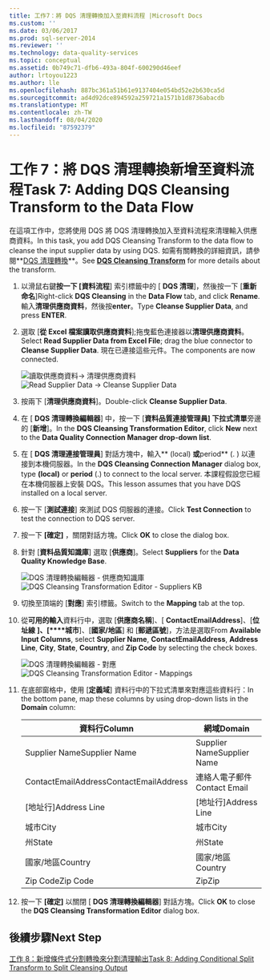```yaml
---
title: 工作7：將 DQS 清理轉換加入至資料流程 |Microsoft Docs
ms.custom: ''
ms.date: 03/06/2017
ms.prod: sql-server-2014
ms.reviewer: ''
ms.technology: data-quality-services
ms.topic: conceptual
ms.assetid: 0b749c71-dfb6-493a-804f-600290d46eef
author: lrtoyou1223
ms.author: lle
ms.openlocfilehash: 887bc361a51b61e9137404e054bd52e2b630ca5d
ms.sourcegitcommit: ad4d92dce894592a259721a1571b1d8736abacdb
ms.translationtype: MT
ms.contentlocale: zh-TW
ms.lasthandoff: 08/04/2020
ms.locfileid: "87592379"
---
```

# <a name="task-7-adding-dqs-cleansing-transform-to-the-data-flow"></a><span data-ttu-id="ba992-102">工作 7：將 DQS 清理轉換新增至資料流程</span><span class="sxs-lookup"><span data-stu-id="ba992-102">Task 7: Adding DQS Cleansing Transform to the Data Flow</span></span>
  <span data-ttu-id="ba992-103">在這項工作中，您將使用 DQS 將 DQS 清理轉換加入至資料流程來清理輸入供應商資料。</span><span class="sxs-lookup"><span data-stu-id="ba992-103">In this task, you add DQS Cleansing Transform to the data flow to cleanse the input supplier data by using DQS.</span></span> <span data-ttu-id="ba992-104">如需有關轉換的詳細資訊，請參閱**[DQS 清理轉換](https://msdn.microsoft.com/library/ee677619.aspx)**。</span><span class="sxs-lookup"><span data-stu-id="ba992-104">See **[DQS Cleansing Transform](https://msdn.microsoft.com/library/ee677619.aspx)** for more details about the transform.</span></span>  
  
1.  <span data-ttu-id="ba992-105">以滑鼠右鍵**按一下 [資料流程**] 索引標籤中的 [ **DQS 清理**]，然後按一下 [**重新命名**]</span><span class="sxs-lookup"><span data-stu-id="ba992-105">Right-click **DQS Cleansing** in the **Data Flow** tab, and click **Rename**.</span></span> <span data-ttu-id="ba992-106">輸入**清理供應商資料**，然後按**enter**。</span><span class="sxs-lookup"><span data-stu-id="ba992-106">Type **Cleanse Supplier Data**, and press **ENTER**.</span></span>  
  
2.  <span data-ttu-id="ba992-107">選取 [**從 Excel 檔案讀取供應商資料**];拖曳藍色連接器以**清理供應商資料**。</span><span class="sxs-lookup"><span data-stu-id="ba992-107">Select **Read Supplier Data from Excel File**; drag the blue connector to **Cleanse Supplier Data**.</span></span> <span data-ttu-id="ba992-108">現在已連接這些元件。</span><span class="sxs-lookup"><span data-stu-id="ba992-108">The components are now connected.</span></span>  
  
     <span data-ttu-id="ba992-109">![讀取供應商資料-> 清理供應商資料](../../2014/tutorials/media/et-addingdqscleansingtransformtothedataflow-01.jpg "讀取供應商資料-> 清理供應商資料")</span><span class="sxs-lookup"><span data-stu-id="ba992-109">![Read Supplier Data -> Cleanse Supplier Data](../../2014/tutorials/media/et-addingdqscleansingtransformtothedataflow-01.jpg "Read Supplier Data -> Cleanse Supplier Data")</span></span>  
  
3.  <span data-ttu-id="ba992-110">按兩下 [**清理供應商資料**]。</span><span class="sxs-lookup"><span data-stu-id="ba992-110">Double-click **Cleanse Supplier Data**.</span></span>  
  
4.  <span data-ttu-id="ba992-111">在 [ **DQS 清理轉換編輯器**] 中，按一下 [**資料品質連接管理員] 下拉式清單**旁邊的 [**新增**]。</span><span class="sxs-lookup"><span data-stu-id="ba992-111">In the **DQS Cleansing Transformation Editor**, click **New** next to the **Data Quality Connection Manager drop-down list**.</span></span>  
  
5.  <span data-ttu-id="ba992-112">在 [ **DQS 清理連接管理員**] 對話方塊中，輸入\*\* (local) **或**period\*\* (. ) 以連接到本機伺服器。</span><span class="sxs-lookup"><span data-stu-id="ba992-112">In the **DQS Cleansing Connection Manager** dialog box, type **(local)** or **period** (.) to connect to the local server.</span></span> <span data-ttu-id="ba992-113">本課程假設您已經在本機伺服器上安裝 DQS。</span><span class="sxs-lookup"><span data-stu-id="ba992-113">This lesson assumes that you have DQS installed on a local server.</span></span>  
  
6.  <span data-ttu-id="ba992-114">按一下 [**測試連接**] 來測試 DQS 伺服器的連接。</span><span class="sxs-lookup"><span data-stu-id="ba992-114">Click **Test Connection** to test the connection to DQS server.</span></span>  
  
7.  <span data-ttu-id="ba992-115">按一下 **[確定]** ，關閉對話方塊。</span><span class="sxs-lookup"><span data-stu-id="ba992-115">Click **OK** to close the dialog box.</span></span>  
  
8.  <span data-ttu-id="ba992-116">針對 [**資料品質知識庫**] 選取 [**供應商**]。</span><span class="sxs-lookup"><span data-stu-id="ba992-116">Select **Suppliers** for the **Data Quality Knowledge Base**.</span></span>  
  
     <span data-ttu-id="ba992-117">![DQS 清理轉換編輯器 - 供應商知識庫](../../2014/tutorials/media/et-addingdqscleansingtransformtothedataflow-02.jpg "DQS 清理轉換編輯器 - 供應商知識庫")</span><span class="sxs-lookup"><span data-stu-id="ba992-117">![DQS Cleansing Transformation Editor - Suppliers KB](../../2014/tutorials/media/et-addingdqscleansingtransformtothedataflow-02.jpg "DQS Cleansing Transformation Editor - Suppliers KB")</span></span>  
  
9. <span data-ttu-id="ba992-118">切換至頂端的 [**對應**] 索引標籤。</span><span class="sxs-lookup"><span data-stu-id="ba992-118">Switch to the **Mapping** tab at the top.</span></span>  
  
10. <span data-ttu-id="ba992-119">從**可用的輸入**資料行中，選取 [**供應商名稱**]、[ **ContactEmailAddress**]、[**位址線** **]、[\*\*\*\*城市**]、[**國家/地區**] 和 [**郵遞區號**]，方法是選取</span><span class="sxs-lookup"><span data-stu-id="ba992-119">From **Available Input Columns**, select **Supplier Name**, **ContactEmailAddress**, **Address Line**, **City**, **State**, **Country**, and **Zip Code** by selecting the check boxes.</span></span>  
  
     <span data-ttu-id="ba992-120">![DQS 清理轉換編輯器 - 對應](../../2014/tutorials/media/et-addingdqscleansingtransformtothedataflow-03.jpg "DQS 清理轉換編輯器 - 對應")</span><span class="sxs-lookup"><span data-stu-id="ba992-120">![DQS Cleansing Transformation Editor - Mappings](../../2014/tutorials/media/et-addingdqscleansingtransformtothedataflow-03.jpg "DQS Cleansing Transformation Editor - Mappings")</span></span>  
  
11. <span data-ttu-id="ba992-121">在底部窗格中，使用 [**定義域**] 資料行中的下拉式清單來對應這些資料行：</span><span class="sxs-lookup"><span data-stu-id="ba992-121">In the bottom pane, map these columns by using drop-down lists in the **Domain** column:</span></span>  
  
    |<span data-ttu-id="ba992-122">資料行</span><span class="sxs-lookup"><span data-stu-id="ba992-122">Column</span></span>|<span data-ttu-id="ba992-123">網域</span><span class="sxs-lookup"><span data-stu-id="ba992-123">Domain</span></span>|  
    |------------|------------|  
    |<span data-ttu-id="ba992-124">Supplier Name</span><span class="sxs-lookup"><span data-stu-id="ba992-124">Supplier Name</span></span>|<span data-ttu-id="ba992-125">Supplier Name</span><span class="sxs-lookup"><span data-stu-id="ba992-125">Supplier Name</span></span>|  
    |<span data-ttu-id="ba992-126">ContactEmailAddress</span><span class="sxs-lookup"><span data-stu-id="ba992-126">ContactEmailAddress</span></span>|<span data-ttu-id="ba992-127">連絡人電子郵件</span><span class="sxs-lookup"><span data-stu-id="ba992-127">Contact Email</span></span>|  
    |<span data-ttu-id="ba992-128">[地址行]</span><span class="sxs-lookup"><span data-stu-id="ba992-128">Address Line</span></span>|<span data-ttu-id="ba992-129">[地址行]</span><span class="sxs-lookup"><span data-stu-id="ba992-129">Address Line</span></span>|  
    |<span data-ttu-id="ba992-130">城市</span><span class="sxs-lookup"><span data-stu-id="ba992-130">City</span></span>|<span data-ttu-id="ba992-131">城市</span><span class="sxs-lookup"><span data-stu-id="ba992-131">City</span></span>|  
    |<span data-ttu-id="ba992-132">州</span><span class="sxs-lookup"><span data-stu-id="ba992-132">State</span></span>|<span data-ttu-id="ba992-133">州</span><span class="sxs-lookup"><span data-stu-id="ba992-133">State</span></span>|  
    |<span data-ttu-id="ba992-134">國家/地區</span><span class="sxs-lookup"><span data-stu-id="ba992-134">Country</span></span>|<span data-ttu-id="ba992-135">國家/地區</span><span class="sxs-lookup"><span data-stu-id="ba992-135">Country</span></span>|  
    |<span data-ttu-id="ba992-136">Zip Code</span><span class="sxs-lookup"><span data-stu-id="ba992-136">Zip Code</span></span>|<span data-ttu-id="ba992-137">Zip</span><span class="sxs-lookup"><span data-stu-id="ba992-137">Zip</span></span>|  
  
12. <span data-ttu-id="ba992-138">按一下 **[確定]** 以關閉 [ **DQS 清理轉換編輯器**] 對話方塊。</span><span class="sxs-lookup"><span data-stu-id="ba992-138">Click **OK** to close the **DQS Cleansing Transformation Editor** dialog box.</span></span>  
  
## <a name="next-step"></a><span data-ttu-id="ba992-139">後續步驟</span><span class="sxs-lookup"><span data-stu-id="ba992-139">Next Step</span></span>  
 [<span data-ttu-id="ba992-140">工作 8：新增條件式分割轉換來分割清理輸出</span><span class="sxs-lookup"><span data-stu-id="ba992-140">Task 8: Adding Conditional Split Transform to Split Cleansing Output</span></span>](../../2014/tutorials/task-8-adding-conditional-split-transform-to-split-cleansing-output.md)  
  
  
